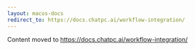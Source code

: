 ```yaml
---
layout: macos-docs
redirect_to: https://docs.chatpc.ai/workflow-integration/
---
```


Content moved to https://docs.chatpc.ai/workflow-integration/